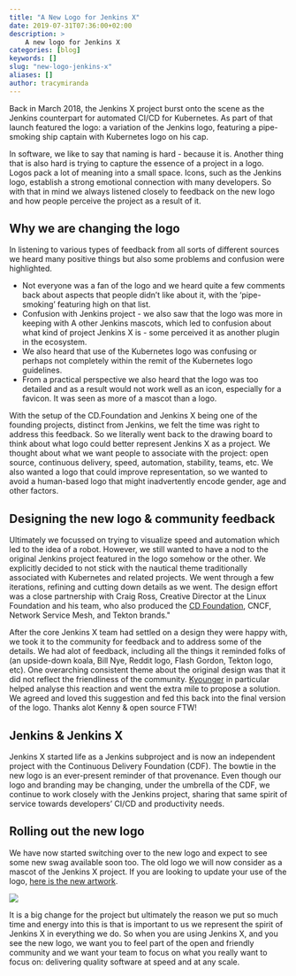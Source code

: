 ```yaml
---
title: "A New Logo for Jenkins X"
date: 2019-07-31T07:36:00+02:00
description: >
    A new logo for Jenkins X
categories: [blog]
keywords: []
slug: "new-logo-jenkins-x"
aliases: []
author: tracymiranda
---
```

Back in March 2018, the Jenkins X project burst onto the scene as the Jenkins counterpart for automated CI/CD for Kubernetes. As part of that launch featured the logo: a variation of the Jenkins logo, featuring a pipe-smoking ship captain with Kubernetes logo on his cap. 

In software, we like to say that naming is hard - because it is. Another thing that is also hard is trying to capture the essence of a project in a logo. Logos pack a lot of meaning into a small space. Icons, such as the Jenkins logo, establish a strong emotional connection with many developers. So with that in mind we always listened closely to feedback on the new logo and how people perceive the project as a result of it. 

## Why we are changing the logo
In listening to various types of feedback from all sorts of different sources we heard many positive things but also some problems and confusion were highlighted. 

* Not everyone was a fan of the logo and we heard quite a few comments back about aspects that people didn’t like about it, with the ‘pipe-smoking’ featuring high on that list. 
* Confusion with Jenkins project - we also saw that the logo was more in keeping with A other Jenkins mascots, which led to confusion about what kind of project Jenkins X is - some perceived it as another plugin in the ecosystem.
* We also heard that use of the Kubernetes logo was confusing or perhaps not completely within the remit of the Kubernetes logo guidelines. 
* From a practical perspective we also heard that the logo was too detailed and as a result would not work well as an icon, especially for a favicon. It  was seen as more of a mascot than a logo.

With the setup of the CD.Foundation and Jenkins X being one of the founding projects, distinct from Jenkins, we felt the time was right to address this feedback. So we literally went back to the drawing board to think about what logo could better represent Jenkins X as a project. We thought about what we want people to associate with the project: open source, continuous delivery, speed, automation, stability, teams, etc. We also wanted a logo that could improve representation, so we wanted to avoid a human-based logo that might inadvertently encode gender, age and other factors.

## Designing the new logo & community feedback
Ultimately we focussed on trying to visualize speed and automation which led to the idea of a robot. However, we still wanted to have a nod to the original Jenkins project featured in the logo somehow or the other. We explicitly decided to not stick with the nautical theme traditionally associated with Kubernetes and related projects. We went through a few iterations, refining and cutting down details as we went. The design effort was a close partnership with Craig Ross, Creative Director at the Linux Foundation and his team, who also produced the [CD Foundation](https://cd.foundation/), CNCF, Network Service Mesh, and Tekton brands."

After the core Jenkins X team had settled on a design they were happy with, we took it to the community for feedback and to address some of the details. We had alot of feedback, including all the things it reminded folks of (an upside-down koala, Bill Nye, Reddit logo, Flash Gordon, Tekton logo, etc). One overarching consistent theme about the original design was that it did not reflect the friendliness of the community. [Kyounger](https://github.com/jenkins-x/jx/issues/4144#issuecomment-497787629) in particular helped analyse this reaction and went the extra mile to propose a solution. We agreed and loved this suggestion and fed this back into the final version of the logo. Thanks alot Kenny & open source FTW!

## Jenkins & Jenkins X
Jenkins X started life as a Jenkins subproject and is now an independent project with the Continuous Delivery Foundation (CDF). The bowtie in the new logo is an ever-present reminder of that provenance. Even though our logo and branding may be changing, under the umbrella of the CDF, we continue to work closely with the Jenkins project, sharing that same spirit of service towards developers’ CI/CD and productivity needs.

## Rolling out the new logo
We have now started switching over to the new logo and expect to see some new swag available soon too. The old logo we will now consider as a mascot of the Jenkins X project. If you are looking to update your use of the logo, [here is the new artwork](https://github.com/cdfoundation/artwork). 

<img src="/news/new-logo-jenkins-x/jenkinsx-stacked-color.png"> 

It is a big change for the project but ultimately the reason we put so much time and energy into this is that is important to us we represent the spirit of Jenkins X in everything we do. So when you are using Jenkins X, and you see the new logo, we want you to feel part of the open and friendly community and we want your team to focus on what you really want to focus on: delivering quality software at speed and at any scale.



